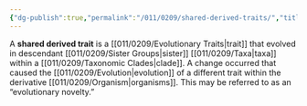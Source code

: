 ```yaml
---
{"dg-publish":true,"permalink":"/011/0209/shared-derived-traits/","title":"Shared Derived Traits","tags":["BIOL422"],"created":"2024-10-03T23:31:49.000-07:00","updated":"2025-01-22T00:53:36.328-08:00"}
---
```


A **shared derived trait** is a [[011/0209/Evolutionary Traits\|trait]] that evolved in descendant [[011/0209/Sister Groups\|sister]] [[011/0209/Taxa\|taxa]] within a [[011/0209/Taxonomic Clades\|clade]]. A change occurred that caused the [[011/0209/Evolution\|evolution]] of a different trait within the derivative [[011/0209/Organism\|organisms]]. This may be referred to as an “evolutionary novelty.”